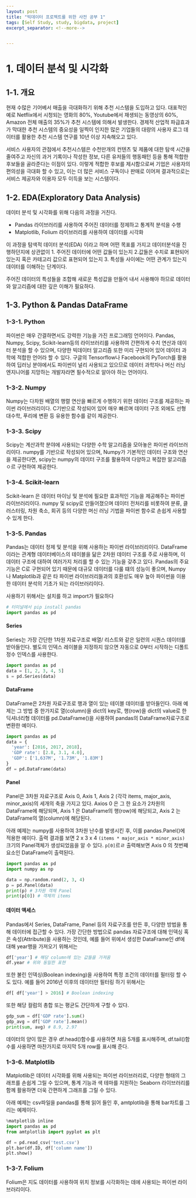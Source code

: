 ```yaml
---
layout: post
title: "빅데이터 프로젝트를 위한 사전 공부 1"
tags: [Self Study, study, bigdata, project]
excerpt_separator: <!--more-->


---
```


# 1. 데이터 분석 및 시각화

## 1-1. 개요

현재 수많은 기어베서 매출을 극대화하기 위해 추천 시스템을 도입하고 있다. 대표적인 예로 Netflix에서 시청되는 영화의 80%, Youtube에서 재생되는 동영상의 60%, Amazon 전체 매출의 35%가 추천 시스템에 의해서 발생한다. 경제적 산업적 파급효과가 막대한 추천 시스템의 중요성을 일찍이 인지한 많은 기업들의 대량의 사용자 로그 데이터를 활용한 추천 시스템 연구를 10년 이상 지속해오고 있다.
<!--more-->
서비스 사용자의 관점에서 추천시스템은 수천만개의 컨텐츠 및 제품에 대한 탐색 시간을 줄여주고 자신의 과거 기록이나 작성한 정보, 다른 유저들의 행동패턴 등을 통해 적합한 후보들을 골라준다는 이점이 있다. 이렇게 적합한 후보를 제시함으로써 기업은 사용자의 편의성을 극대화 할 수 있고, 이는 더 많은 서비스 구독이나 판매로 이어져 결과적으로는 서비스 제공자와 이용자 모두 이득을 보는 시스템이다. 

## 1-2. EDA(Exploratory Data Analysis)

데이터 분석 및 시각화를 위해 다음의 과정을 거친다.

* Pandas 라이브러리를 사용하여 주어진 데이터를 정제하고 통계적 분석을 수행
* Matplotlib, Folium 라이브러리를 사용하여 데이터를 시각화

이 과정을 탐색적 데이터 분석(EDA) 이라고 하며 어떤 목표를 가지고 데이터분석을 진행하던지에 상관없이 1. 주어진 데이터에 어떤 값들이 있는지 2.값들은 수치로 표현되어 있는지 혹은 카테고리 값으로 표현되어 있는지 3. 특성들 사이에는 어떤 관계가 있는지 데이터를 이해하는 단계이다.

주어진 데이터의 특성들을 조합해 새로운 특성값을 만들어 내서 사용해야 하므로 데이터와 알고리즘에 대한 깊은 이해가 필요하다.

## 1-3. Python & Pandas DataFrame

### 1-3-1. Python

파이썬은 매우 간결하면서도 강력한 기능을 가진 프로그래밍 언어이다. Pandas, Numpy, Scipy, Scikit-learn등의 라이브러리를 사용하여 간편하게 수치 연산과 데이터 분석을 할 수 있으며, 다양한 빅데이터 알고리즘 또한 미리 구현되어 있어 데이터 과학에 적합한 언어라 할 수 있다. 구글의 Tensorflow나 Facebook의 PyTorch를 활용하여 딥러닝 분야에서도 파이썬이 널리 사용되고 있으므로 데이터 과학자나 머신 러닝 엔지니어를 지망하는 개발자라면 필수적으로 알아야 하는 언어이다.

### 1-3-2. Numpy

Numpy는 다차원 배열의 행렬 연산을 빠르게 수행하기 위한 데이터 구조를 제공하는 파이썬 라이브러리이다. C기반으로 작성되어 있어 매우 빠르며 데이터 구조 외에도 선형대수학, 푸리에 변환 등 유용한 함수를 같이 제공한다. 

### 1-3-3. Scipy

Scipy는 계산과학 분야에 사용되는 다양한 수학 알고리즘을 모아놓은 파이썬 라이브러리이다. numpy를 기반으로 작성되어 있으며, Numpy가 기본적인 데이터 구조와 연산을 제공한다면, scipy는 numpy의 데이터 구조를 활용하여 다양하고 복잡한 알고리즘ㅇ르 구현하여 제공한다.

### 1-3-4. Scikit-learn

Scikit-learn 은 데이터 마이닝 및 분석에 필요한 효과적인 기능을 제공해주는 파이썬 라이브러리이다. numpy 및 scipy로 만들어졌으며 데이터 전처리를 비롯하여 분류, 클러스터링, 차원 축소, 회귀 등의 다양한 머신 러닝 기법을 파이썬 함수로 손쉽게 사용할 수 있게 한다.

### 1-3-5. Pandas

Pandas는 데이터 정제 및 분석을 위해 사용하는 파이썬 라이브러리이다. DataFrame 이라는 관계형 데이터베이스의 테이블을 닮은 2차원 데이터 구조를 주로 사용하며, 이 데이터 구조에 대하여 여러가지 처리를 할 수 있는 기능을 갖추고 있다. Pandas의 주요기능은 C로 구현되어 있기 때문에 대규모 데이터를 다룰 떄의 성능이 좋으며, Numpy나 Matplotlib과 같은 타 파이썬 라이브러리들과의 호환성도 매우 높아 파이썬을 이용한 데이터 분석의 기초가 되는 라이브러리이다.

사용하기 위해서는 설치를 하고 import가 필요하다

```python
# 터미널에서 pip install pandas
import pandas as pd
```

#### Series

Series는 가장 간단한 1차원 자료구조로 배열/ 리스트와 같은 일련의 시퀀스 데이터를 받아들인다. 별도의 인덱스 레이블을 지정하지 않으면 자동으로 0부터 시작하는 디폴트 정수 인덱스를 사용한다.

```python
import pandas as pd
data = [1, 2, 3, 4, 5]
s = pd.Series(data)

```

#### DataFrame

DataFrame은 2차원 자료구조로 행과 열이 있는 테이블 데이터를 받아들인다. 아래 예제는 그 방법 중 한가지로 열(column)을 dict의 key로, 행(row)을 dict의 value로 한 딕셔너리형 데이터를 pd.DataFrame()을 사용하여 pandas의 DataFrame자료구조로 변환한 예이다.

```python
import pandas as pd
data = {
  'year': [2016, 2017, 2018],
  'GDP rate': [2.8, 3.1, 4.0],
  'GDP': ['1,637M', '1.73M', '1.83M']
}
df = pd.DataFrame(data)
```

#### Panel

Panel은 3차원 자료구조로 Axis 0, Axis 1, Axis 2 (각각 items, major_axis, minor_axis)의 세개의 축을 가지고 있다. Axios 0 은 그 한 요소가 2차원의 DataFrame에 해당되며, Axis 1 은 DataFrame의 행(row)에 해당되고, Axis 2 는 DataFrame의 열(column)에 해당된다. 

아래 예제는 numpy를 사용하여 3차원 난수를 발생시킨 후, 이를 pandas.Panel()에 적용한 예이다. 출력 결과를 보면 2 x 3 x 4 `(items * major_axis * minor_axis)` 크기의 Panel객체가 생성되었음을 알 수 있다. `p[0]`르ㄹ 출력해보면 Axis 0 의 첫번쨰 요소인 DataFrame이 출력된다.

```python
import pandas as pd
import numpy as np

data = np.random.rand(2, 3, 4)
p = pd.Panel(data)
print(p) # 3차원 객체 Panel
print(p[0]) # 객체의 items
```

#### 데이터 액세스

Pandas에서 Series, DataFrame, Panel 등의 자료구조를 만든 후, 다양한 방법을 통해 데이터에 접근할 수 있다. 가장 간단한 방법으로 pandas 자료구조에 대해 인덱싱 혹은 속성(Attribute)을 사용하는 것인데, 예를 들어 위에서 생성한 DataFrame인 df에 대해 year행을 가져오기 위해서는 

```python
df['year'] # 해당 column에 있는 값들을 가져옴
df.year # 위와 동일한 표현
```

또한 불린 인덱싱(Boolean indexing)을 사용하여 특정 조건의 데이터를 필터링 할 수도 있다. 예를 들어 2016년 이후의 데이터만 필터링 하기 위해서는 

```python
df[ df['year'] > 2016] # Boolean indexing
```

또한 해당 컬럼의 총합 또는 평균도 간단하게 구할 수 있다.

```python
gdp_sum = df['GDP rate'].sum()
gdp_avg = df['GDP rate'].mean()
print(sum, avg) # 8.9, 2.97
```

데이터의 양이 많은 경우 df.head()함수를 사용하면 처음 5개를 표시해주며, df.tail()함수를 사용하면 마찬가지로 마지막 5개 row를 표시해 준다.

### 1-3-6. Matplotlib

Matplotlib은 데이터 시각화를 위해 사용되는 파이썬 라이브러리로, 다양한 형태의 그래프를 손쉽게 그릴 수 있으며, 통계 기능과 색 테마를 지원하는 Seaborn 라이브러리를 함께 활용하면 더욱 간편하게 그래프를 그릴 수 있다. 

아래 예제는 csv파일을 pandas를 통해 읽어 들인 후, amtplotlib을 통해 bar차트를 그리는 예제이다.

```python
%matplotlib inline
import pandas as pd
from amtplotlib import pyplot as plt

df = pd.read_csv('test.csv')
plt.bar(df.ID, df['column name'])
plt.show()
```



### 1-3-7. Folium

Folium은 지도 데이터를 사용하여 위치 정보를 시각화하는 데에 사용되는 파이썬 라이브러리이다.


